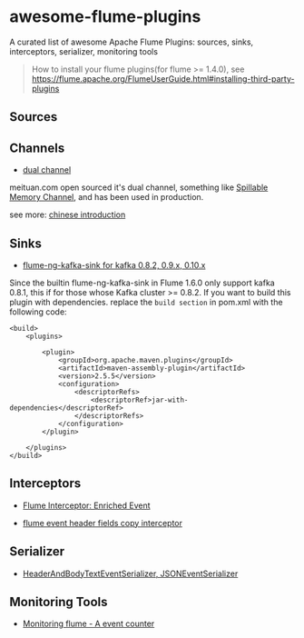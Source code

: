 # awesome-flume-plugins
A curated list of awesome Apache Flume Plugins: sources, sinks, interceptors, serializer, monitoring tools

> How to install your flume plugins(for flume >= 1.4.0), see https://flume.apache.org/FlumeUserGuide.html#installing-third-party-plugins

## Sources


## Channels

*   [dual channel](https://github.com/javachen/mt-flume/tree/master/flume-ng-channels/flume-dual-channel)

meituan.com open sourced it's dual channel, something like [Spillable Memory Channel](https://flume.apache.org/FlumeUserGuide.html#spillable-memory-channel), and has been used in production.

see more: [chinese introduction](http://tech.meituan.com/mt-log-system-optimization.html)


## Sinks

*   [flume-ng-kafka-sink for kafka 0.8.2, 0.9.x, 0.10.x](https://github.com/apache/flume/tree/trunk/flume-ng-sinks/flume-ng-kafka-sink)

Since the builtin flume-ng-kafka-sink in Flume 1.6.0 only support kafka 0.8.1, this if for those whose Kafka cluster >= 0.8.2. If you want to build this plugin with dependencies. replace the `build section` in pom.xml with the following code:

```
<build>  
    <plugins>  
  
        <plugin>  
            <groupId>org.apache.maven.plugins</groupId>  
            <artifactId>maven-assembly-plugin</artifactId>  
            <version>2.5.5</version>  
            <configuration>  
                <descriptorRefs>  
                    <descriptorRef>jar-with-dependencies</descriptorRef>  
                </descriptorRefs>  
            </configuration>  
        </plugin>  
  
    </plugins>  
</build>
```


## Interceptors

*   [Flume Interceptor: Enriched Event](https://github.com/keedio/flume-enrichment-interceptor-skeleton)

*   [flume event header fields copy interceptor](https://github.com/keedio/flume-event-header-fields-copy-interceptor)


## Serializer

*   [HeaderAndBodyTextEventSerializer, JSONEventSerializer](https://github.com/wdavidw/flume)


## Monitoring Tools

*   [Monitoring flume - A event counter](https://github.com/BenJoyenConseil/monitor-flume)
